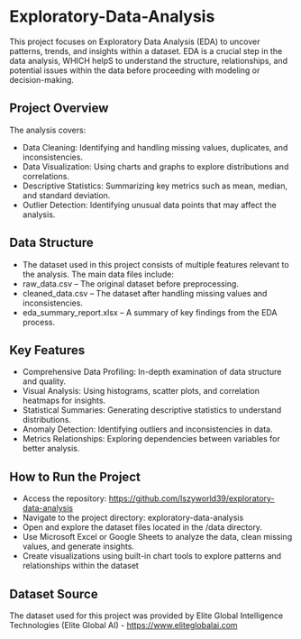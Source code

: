 # Exploratory-Data-Analysis
This project focuses on Exploratory Data Analysis (EDA) to uncover patterns, trends, and insights within a dataset. EDA is a crucial step in the data analysis, WHICH helpS to 
understand the structure, relationships, and potential issues within the data before proceeding with modeling or decision-making.

## Project Overview

The analysis covers:

* Data Cleaning: Identifying and handling missing values, duplicates, and inconsistencies.
* Data Visualization: Using charts and graphs to explore distributions and correlations.
* Descriptive Statistics: Summarizing key metrics such as mean, median, and standard deviation.
* Outlier Detection: Identifying unusual data points that may affect the analysis.

## Data Structure

* The dataset used in this project consists of multiple features relevant to the analysis. The main data files include:
* raw_data.csv – The original dataset before preprocessing.
* cleaned_data.csv – The dataset after handling missing values and inconsistencies.
* eda_summary_report.xlsx – A summary of key findings from the EDA process.

## Key Features

* Comprehensive Data Profiling: In-depth examination of data structure and quality.
* Visual Analysis: Using histograms, scatter plots, and correlation heatmaps for insights.
* Statistical Summaries: Generating descriptive statistics to understand distributions.
* Anomaly Detection: Identifying outliers and inconsistencies in data.
* Metrics Relationships: Exploring dependencies between variables for better analysis.

## How to Run the Project

* Access the repository: https://github.com/Iszyworld39/exploratory-data-analysis
* Navigate to the project directory: exploratory-data-analysis
* Open and explore the dataset files located in the /data directory.
* Use Microsoft Excel or Google Sheets to analyze the data, clean missing values, and generate insights.
* Create visualizations using built-in chart tools to explore patterns and relationships within the dataset

## Dataset Source

The dataset used for this project was provided by Elite Global Intelligence Technologies (Elite Global AI) - https://www.eliteglobalai.com
